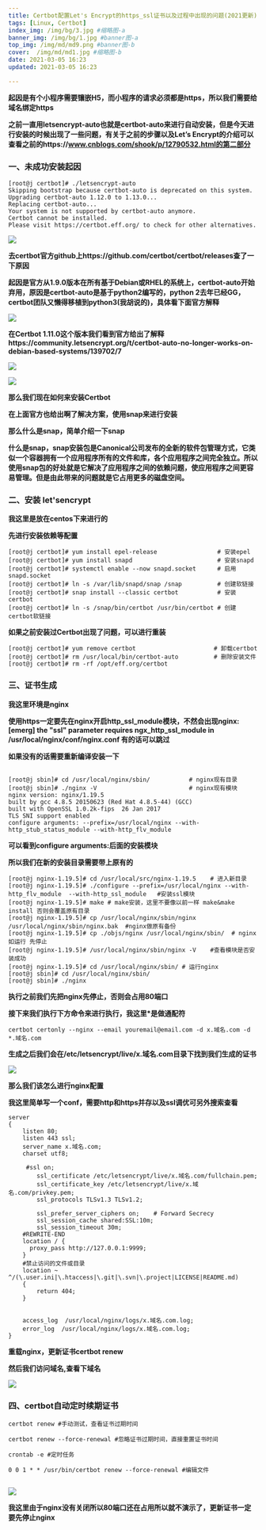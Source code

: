 ```yaml
---
title: Certbot配置Let's Encrypt的https_ssl证书以及过程中出现的问题(2021更新)
tags: [Linux, Certbot]
index_img: /img/bg/3.jpg #缩略图-a
banner_img: /img/bg/1.jpg #banner图-a
top_img: /img/md/md9.png #banner图-b
cover:  /img/md/md1.jpg #缩略图-b
date: 2021-03-05 16:23
updated: 2021-03-05 16:23

---
```

**起因是有个小程序需要镶嵌H5，而小程序的请求必须都是https，所以我们需要给域名绑定https**

**之前一直用letsencrypt-auto也就是certbot-auto来进行自动安装，但是今天进行安装的时候出现了一些问题，有关于之前的步骤以及Let’s Encrypt的介绍可以查看之前的https://www.cnblogs.com/shook/p/12790532.html的第二部分**

### 一、未成功安装起因

```
[root@j certbot]# ./letsencrypt-auto
Skipping bootstrap because certbot-auto is deprecated on this system.
Upgrading certbot-auto 1.12.0 to 1.13.0...
Replacing certbot-auto...
Your system is not supported by certbot-auto anymore.
Certbot cannot be installed.
Please visit https://certbot.eff.org/ to check for other alternatives.

```
![](https://p3-juejin.byteimg.com/tos-cn-i-k3u1fbpfcp/bf2be40efb5f44e097b5caa8c5ef791f~tplv-k3u1fbpfcp-zoom-1.image)

**去certbot官方github上https://github.com/certbot/certbot/releases查了一下原因**

**起因是官方从1.9.0版本在所有基于Debian或RHEL的系统上，certbot-auto开始弃用，原因是certbot-auto是基于python2编写的，python 2去年已经GG，certbot团队又懒得移植到python3(我胡说的)，具体看下面官方解释**

![](https://p3-juejin.byteimg.com/tos-cn-i-k3u1fbpfcp/a2eba1b30f7549f4b9ee901090255c5e~tplv-k3u1fbpfcp-zoom-1.image)


**在Certbot 1.11.0这个版本我们看到官方给出了解释https://community.letsencrypt.org/t/certbot-auto-no-longer-works-on-debian-based-systems/139702/7**

![](https://p3-juejin.byteimg.com/tos-cn-i-k3u1fbpfcp/78ea17b592424ed39b857742ab4a8b70~tplv-k3u1fbpfcp-zoom-1.image)

![](https://p3-juejin.byteimg.com/tos-cn-i-k3u1fbpfcp/b0e1400e37054f3cb07f6a3fe5aa01ea~tplv-k3u1fbpfcp-zoom-1.image)

**那么我们现在如何来安装Certbot**

**在上面官方也给出啊了解决方案，使用snap来进行安装**

**那么什么是snap，简单介绍一下snap**

**什么是snap，snap安装包是Canonical公司发布的全新的软件包管理方式，它类似一个容器拥有一个应用程序所有的文件和库，各个应用程序之间完全独立。所以使用snap包的好处就是它解决了应用程序之间的依赖问题，使应用程序之间更容易管理。但是由此带来的问题就是它占用更多的磁盘空间。**

### 二、安装 let'sencrypt

**我这里是放在centos下来进行的**

**先进行安装依赖等配置**

```
[root@j certbot]# yum install epel-release                 # 安装epel
[root@j certbot]# yum install snapd                        # 安装snapd
[root@j certbot]# systemctl enable --now snapd.socket      # 启用snapd.socket
[root@j certbot]# ln -s /var/lib/snapd/snap /snap          # 创建软链接
[root@j certbot]# snap install --classic certbot           # 安装certbot
[root@j certbot]# ln -s /snap/bin/certbot /usr/bin/certbot # 创建certbot软链接
```
**如果之前安装过Certbot出现了问题，可以进行重装**

```
[root@j certbot]# yum remove certbot                      # 卸载certbot
[root@j certbot]# rm /usr/local/bin/certbot-auto          # 删除安装文件
[root@j certbot]# rm -rf /opt/eff.org/certbot

```

### 三、证书生成

**我这里环境是nginx**

**使用https一定要先在nginx开启http_ssl_module模块，不然会出现nginx: [emerg] the "ssl" parameter requires ngx_http_ssl_module in /usr/local/nginx/conf/nginx.conf 有的话可以跳过**

**如果没有的话需要重新编译安装一下**

```

[root@j sbin]# cd /usr/local/nginx/sbin/           # nginx现有目录
[root@j sbin]# ./nginx -V                          # nginx现有模块
nginx version: nginx/1.19.5
built by gcc 4.8.5 20150623 (Red Hat 4.8.5-44) (GCC)
built with OpenSSL 1.0.2k-fips  26 Jan 2017
TLS SNI support enabled
configure arguments: --prefix=/usr/local/nginx --with-http_stub_status_module --with-http_flv_module 
```

**可以看到configure arguments:后面的安装模块**

**所以我们在新的安装目录需要带上原有的**

```     
[root@j nginx-1.19.5]# cd /usr/local/src/nginx-1.19.5    # 进入新目录   
[root@j nginx-1.19.5]# ./configure --prefix=/usr/local/nginx --with-http_flv_module  --with-http_ssl_module   #安装ssl模块
[root@j nginx-1.19.5]# make # make安装，这里不要像以前一样 make&make install 否则会覆盖原有目录
[root@j nginx-1.19.5]# cp /usr/local/nginx/sbin/nginx /usr/local/nginx/sbin/nginx.bak  #nginx做原有备份
[root@j nginx-1.19.5]# cp ./objs/nginx /usr/local/nginx/sbin/  # nginx如运行 先停止
[root@j nginx-1.19.5]# /usr/local/nginx/sbin/nginx -V    #查看模块是否安装成功
[root@j nginx-1.19.5]# cd /usr/local/nginx/sbin/ # 运行nginx
[root@j sbin]# cd /usr/local/nginx/sbin/ 
[root@j sbin]# ./nginx 
```

**执行之前我们先把nginx先停止，否则会占用80端口**

**接下来我们执行下方命令来进行执行，我这里*是做通配符**

```certbot certonly --nginx --email youremail@email.com -d x.域名.com -d *.域名.com```

**生成之后我们会在/etc/letsencrypt/live/x.域名.com目录下找到我们生成的证书**

![](https://p3-juejin.byteimg.com/tos-cn-i-k3u1fbpfcp/86d461a7982f4b6c9a4aec39d8a8a817~tplv-k3u1fbpfcp-zoom-1.image)

**那么我们该怎么进行nginx配置**

**我这里简单写一个conf，需要http和https并存以及ssl调优可另外搜索查看**

```
server
{
    listen 80;
    listen 443 ssl;
    server_name x.域名.com;
    charset utf8;
    
     #ssl on;
        ssl_certificate /etc/letsencrypt/live/x.域名.com/fullchain.pem; 
        ssl_certificate_key /etc/letsencrypt/live/x.域名.com/privkey.pem;
        ssl_protocols TLSv1.3 TLSv1.2;

        ssl_prefer_server_ciphers on;    # Forward Secrecy
        ssl_session_cache shared:SSL:10m;
        ssl_session_timeout 30m;
    #REWRITE-END
    location / {
      proxy_pass http://127.0.0.1:9999;
    }
    #禁止访问的文件或目录
    location ~ ^/(\.user.ini|\.htaccess|\.git|\.svn|\.project|LICENSE|README.md)
    {
        return 404;
    }
    

    access_log  /usr/local/nginx/logs/x.域名.com.log;
    error_log  /usr/local/nginx/logs/x.域名.com.log;
}
```

**重载nginx，更新证书certbot renew**

**然后我们访问域名,查看下域名**

![](https://p3-juejin.byteimg.com/tos-cn-i-k3u1fbpfcp/9df9e8e849b84911a87738d3ccdad936~tplv-k3u1fbpfcp-zoom-1.image)


### 四、certbot自动定时续期证书

```
certbot renew #手动测试，查看证书过期时间

certbot renew --force-renewal #忽略证书过期时间，直接重置证书时间

crontab -e #定时任务

0 0 1 * * /usr/bin/certbot renew --force-renewal #编辑文件


```

![](https://p3-juejin.byteimg.com/tos-cn-i-k3u1fbpfcp/dde95af8c38e4f7797f86c57ad96fce1~tplv-k3u1fbpfcp-zoom-1.image)


**我这里由于nginx没有关闭所以80端口还在占用所以就不演示了，更新证书一定要先停止nginx**

